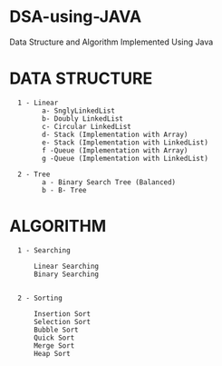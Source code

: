 # DSA-using-JAVA
Data Structure and Algorithm Implemented Using Java

# DATA STRUCTURE
      
      1 - Linear
            a- SnglyLinkedList
            b- Doubly LinkedList
            c- Circular LinkedList
            d- Stack (Implementation with Array)
            e- Stack (Implementation with LinkedList)
            f -Queue (Implementation with Array)
            g -Queue (Implementation with LinkedList)
            
      2 - Tree
            a - Binary Search Tree (Balanced)
            b - B- Tree
     
      
      
# ALGORITHM
      1 - Searching
      
          Linear Searching
          Binary Searching
          
          
      2 - Sorting
          
          Insertion Sort
          Selection Sort
          Bubble Sort
          Quick Sort
          Merge Sort
          Heap Sort
